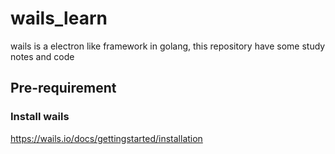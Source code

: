 # wails_learn
wails is a electron like framework in golang, this repository have some study notes and code
## Pre-requirement
### Install wails
https://wails.io/docs/gettingstarted/installation
